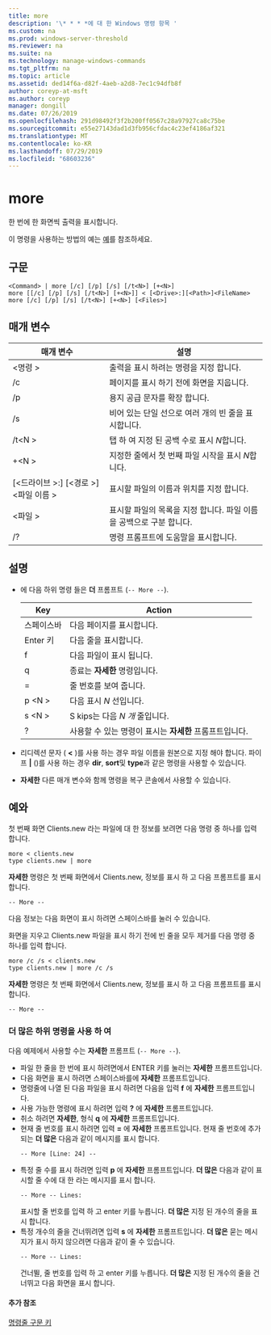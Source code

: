 ```yaml
---
title: more
description: '\* * * *에 대 한 Windows 명령 항목 '
ms.custom: na
ms.prod: windows-server-threshold
ms.reviewer: na
ms.suite: na
ms.technology: manage-windows-commands
ms.tgt_pltfrm: na
ms.topic: article
ms.assetid: ded14f6a-d82f-4aeb-a2d8-7ec1c94dfb8f
author: coreyp-at-msft
ms.author: coreyp
manager: dongill
ms.date: 07/26/2019
ms.openlocfilehash: 291d98492f3f2b200ff0567c28a97927ca8c75be
ms.sourcegitcommit: e55e27143dad1d3fb956cfdac4c23ef4186af321
ms.translationtype: MT
ms.contentlocale: ko-KR
ms.lasthandoff: 07/29/2019
ms.locfileid: "68603236"
---
```

# <a name="more"></a>more



한 번에 한 화면씩 출력을 표시합니다.

이 명령을 사용하는 방법의 예는 [예](#BKMK_examples)를 참조하세요.

## <a name="syntax"></a>구문

```
<Command> | more [/c] [/p] [/s] [/t<N>] [+<N>]
more [[/c] [/p] [/s] [/t<N>] [+<N>]] < [<Drive>:][<Path>]<FileName>
more [/c] [/p] [/s] [/t<N>] [+<N>] [<Files>]
```

## <a name="parameters"></a>매개 변수

|           매개 변수            |                               설명                               |
|--------------------------------|-------------------------------------------------------------------------|
|           \<명령 >           |      출력을 표시 하려는 명령을 지정 합니다.      |
|               /c               |               페이지를 표시 하기 전에 화면을 지웁니다.               |
|               /p               |                      용지 공급 문자를 확장 합니다.                      |
|               /s               |          비어 있는 단일 선으로 여러 개의 빈 줄을 표시합니다.          |
|             /t\<N >             |         탭 하 여 지정 된 공백 수로 표시 *N*합니다.         |
|             +\<N >              |     지정한 줄에서 첫 번째 파일 시작을 표시 *N*합니다.     |
| [\<드라이브 >:] [\<경로 >]\<파일 이름 > |          표시할 파일의 이름과 위치를 지정 합니다.          |
|            \<파일 >            | 표시할 파일의 목록을 지정 합니다. 파일 이름을 공백으로 구분 합니다. |
|               /?               |                  명령 프롬프트에 도움말을 표시합니다.                   |

## <a name="remarks"></a>설명

-   에 다음 하위 명령 들은 **더** 프롬프트 (`-- More --`). 

    | Key | Action |
    | --- | ------ |
    | 스페이스바 | 다음 페이지를 표시합니다. |
    | Enter 키 | 다음 줄을 표시합니다. |
    | f | 다음 파일이 표시 됩니다. |
    | q | 종료는 **자세한** 명령입니다. |
    | = | 줄 번호를 보여 줍니다. |
    | p \<N > | 다음 표시 *N* 선입니다. |
    | s \<N > |S kips는 다음 *N 개* 줄입니다. |
    | ? | 사용할 수 있는 명령이 표시는 **자세한** 프롬프트입니다.| 
    
-   리디렉션 문자 ( **<** )를 사용 하는 경우 파일 이름을 원본으로 지정 해야 합니다. 파이프 **\|** ()를 사용 하는 경우 **dir**, **sort**및 **type**과 같은 명령을 사용할 수 있습니다.
-   **자세한** 다른 매개 변수와 함께 명령을 복구 콘솔에서 사용할 수 있습니다.

## <a name="BKMK_examples"></a>예와

첫 번째 화면 Clients.new 라는 파일에 대 한 정보를 보려면 다음 명령 중 하나를 입력 합니다.
```
more < clients.new
type clients.new | more
```
**자세한** 명령은 첫 번째 화면에서 Clients.new, 정보를 표시 하 고 다음 프롬프트를 표시 합니다.
```
-- More --
```
다음 정보는 다음 화면이 표시 하려면 스페이스바를 눌러 수 있습니다.

화면을 지우고 Clients.new 파일을 표시 하기 전에 빈 줄을 모두 제거를 다음 명령 중 하나를 입력 합니다.
```
more /c /s < clients.new
type clients.new | more /c /s
```
**자세한** 명령은 첫 번째 화면에서 Clients.new, 정보를 표시 하 고 다음 프롬프트를 표시 합니다.
```
-- More --
```

### <a name="using-more-subcommands"></a>더 많은 하위 명령을 사용 하 여

다음 예제에서 사용할 수는 **자세한** 프롬프트 (`-- More --`).
- 파일 한 줄을 한 번에 표시 하려면에서 ENTER 키를 눌러는 **자세한** 프롬프트입니다.
- 다음 화면을 표시 하려면 스페이스바를에 **자세한** 프롬프트입니다.
- 명령줄에 나열 된 다음 파일을 표시 하려면 다음을 입력 **f** 에 **자세한** 프롬프트입니다.
- 사용 가능한 명령에 표시 하려면 입력 **?** 에 **자세한** 프롬프트입니다.
- 취소 하려면 **자세한**, 형식 **q** 에 **자세한** 프롬프트입니다.
- 현재 줄 번호를 표시 하려면 입력 **=** 에 **자세한** 프롬프트입니다. 현재 줄 번호에 추가 되는 **더 많은** 다음과 같이 메시지를 표시 합니다.  
  ```
  -- More [Line: 24] --
  ```  
- 특정 줄 수를 표시 하려면 입력 **p** 에 **자세한** 프롬프트입니다. **더 많은** 다음과 같이 표시할 줄 수에 대 한 라는 메시지를 표시 합니다.  
  ```
  -- More -- Lines:
  ```  
  표시할 줄 번호를 입력 하 고 enter 키를 누릅니다. **더 많은** 지정 된 개수의 줄을 표시 합니다.
- 특정 개수의 줄을 건너뛰려면 입력 **s** 에 **자세한** 프롬프트입니다. **더 많은** 묻는 메시지가 표시 하지 않으려면 다음과 같이 줄 수 있습니다.  
  ```
  -- More -- Lines:
  ```  
  건너뛸, 줄 번호를 입력 하 고 enter 키를 누릅니다. **더 많은** 지정 된 개수의 줄을 건너뛰고 다음 화면을 표시 합니다.

#### <a name="additional-references"></a>추가 참조

[명령줄 구문 키](command-line-syntax-key.md)
